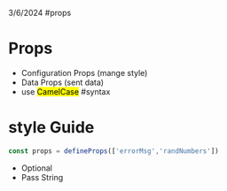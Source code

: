 3/6/2024
#props
# Props
- Configuration Props (mange style)
- Data Props (sent data)
- use <mark class="hltr-yellow">CamelCase</mark>
#syntax
# style Guide

```js
const props = defineProps(['errorMsg','randNumbers'])
```
- Optional
- Pass String